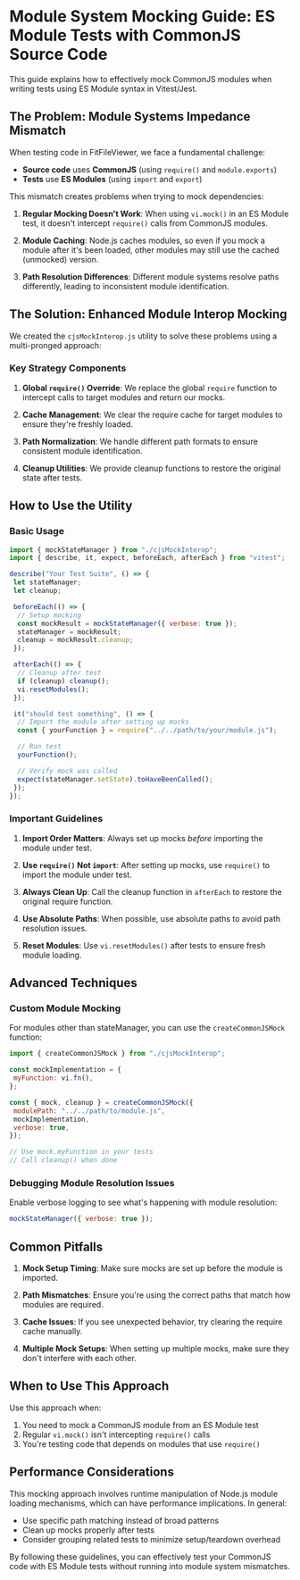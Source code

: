 # Module System Mocking Guide: ES Module Tests with CommonJS Source Code

This guide explains how to effectively mock CommonJS modules when writing tests using ES Module syntax in Vitest/Jest.

## The Problem: Module Systems Impedance Mismatch

When testing code in FitFileViewer, we face a fundamental challenge:

- **Source code** uses **CommonJS** (using `require()` and `module.exports`)
- **Tests** use **ES Modules** (using `import` and `export`)

This mismatch creates problems when trying to mock dependencies:

1. **Regular Mocking Doesn't Work**: When using `vi.mock()` in an ES Module test, it doesn't intercept `require()` calls from CommonJS modules.

2. **Module Caching**: Node.js caches modules, so even if you mock a module after it's been loaded, other modules may still use the cached (unmocked) version.

3. **Path Resolution Differences**: Different module systems resolve paths differently, leading to inconsistent module identification.

## The Solution: Enhanced Module Interop Mocking

We created the `cjsMockInterop.js` utility to solve these problems using a multi-pronged approach:

### Key Strategy Components

1. **Global `require()` Override**: We replace the global `require` function to intercept calls to target modules and return our mocks.

2. **Cache Management**: We clear the require cache for target modules to ensure they're freshly loaded.

3. **Path Normalization**: We handle different path formats to ensure consistent module identification.

4. **Cleanup Utilities**: We provide cleanup functions to restore the original state after tests.

## How to Use the Utility

### Basic Usage

```javascript
import { mockStateManager } from "./cjsMockInterop";
import { describe, it, expect, beforeEach, afterEach } from "vitest";

describe("Your Test Suite", () => {
 let stateManager;
 let cleanup;

 beforeEach(() => {
  // Setup mocking
  const mockResult = mockStateManager({ verbose: true });
  stateManager = mockResult;
  cleanup = mockResult.cleanup;
 });

 afterEach(() => {
  // Cleanup after test
  if (cleanup) cleanup();
  vi.resetModules();
 });

 it("should test something", () => {
  // Import the module after setting up mocks
  const { yourFunction } = require("../../path/to/your/module.js");

  // Run test
  yourFunction();

  // Verify mock was called
  expect(stateManager.setState).toHaveBeenCalled();
 });
});
```

### Important Guidelines

1. **Import Order Matters**: Always set up mocks _before_ importing the module under test.

2. **Use `require()` Not `import`**: After setting up mocks, use `require()` to import the module under test.

3. **Always Clean Up**: Call the cleanup function in `afterEach` to restore the original require function.

4. **Use Absolute Paths**: When possible, use absolute paths to avoid path resolution issues.

5. **Reset Modules**: Use `vi.resetModules()` after tests to ensure fresh module loading.

## Advanced Techniques

### Custom Module Mocking

For modules other than stateManager, you can use the `createCommonJSMock` function:

```javascript
import { createCommonJSMock } from "./cjsMockInterop";

const mockImplementation = {
 myFunction: vi.fn(),
};

const { mock, cleanup } = createCommonJSMock({
 modulePath: "../../path/to/module.js",
 mockImplementation,
 verbose: true,
});

// Use mock.myFunction in your tests
// Call cleanup() when done
```

### Debugging Module Resolution Issues

Enable verbose logging to see what's happening with module resolution:

```javascript
mockStateManager({ verbose: true });
```

## Common Pitfalls

1. **Mock Setup Timing**: Make sure mocks are set up before the module is imported.

2. **Path Mismatches**: Ensure you're using the correct paths that match how modules are required.

3. **Cache Issues**: If you see unexpected behavior, try clearing the require cache manually.

4. **Multiple Mock Setups**: When setting up multiple mocks, make sure they don't interfere with each other.

## When to Use This Approach

Use this approach when:

1. You need to mock a CommonJS module from an ES Module test
2. Regular `vi.mock()` isn't intercepting `require()` calls
3. You're testing code that depends on modules that use `require()`

## Performance Considerations

This mocking approach involves runtime manipulation of Node.js module loading mechanisms, which can have performance implications. In general:

- Use specific path matching instead of broad patterns
- Clean up mocks properly after tests
- Consider grouping related tests to minimize setup/teardown overhead

By following these guidelines, you can effectively test your CommonJS code with ES Module tests without running into module system mismatches.
